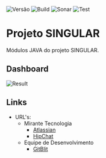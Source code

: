 ![Versão](https://img.shields.io/badge/version-0.3.1--SNAPSHOT-lightgrey.svg) ![Build](https://img.shields.io/badge/build-success-brightgreen.svg) ![Sonar](https://img.shields.io/badge/sonar-ok-green.svg) ![Test](https://img.shields.io/badge/test-100%-green.svg)

# Projeto SINGULAR

Módulos JAVA do projeto SINGULAR.

## Dashboard

![Result](https://chart.googleapis.com/chart?chs=400x250&chd=t:0,0,58,0&cht=p&chl=failure%20%280%29|error%20%280%29|success%20%2858%29|skipped%20%280%29&chco=FF0000|DEBDDE|DEF3BD|FFC6A5&chtt=Unit%20Tests)

## Links

* URL's:
    * Mirante Tecnologia
        * [Atlassian](https://mirante.atlassian.net/secure/RapidBoard.jspa?rapidView=86&projectKey=MIR)
        * [HipChat](https://miranteteam.hipchat.com)
    * Equipe de Desenvolvimento
        * [GitBlit](http://10.0.0.22/summary/MIRANTE%2Fsingular.git)
